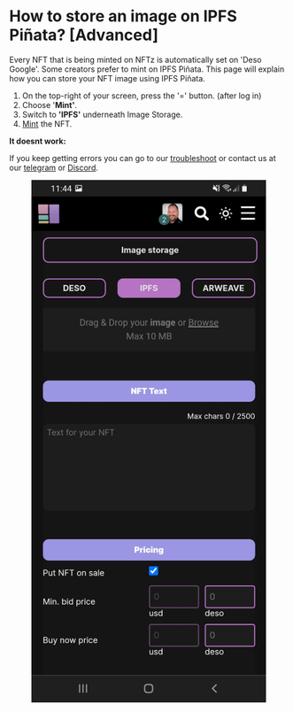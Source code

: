# How to store an image on IPFS Piñata? \[Advanced]

Every NFT that is being minted on NFTz is automatically set on 'Deso Google'. Some creators prefer to mint on IPFS Piñata.  This page will explain how you can store your NFT image using IPFS Piñata.



1. On the top-right of your screen, press the '=' button. (after log in) &#x20;
2. Choose '**Mint'**.
3. Switch to **'IPFS'** underneath Image Storage.
4. [Mint](how-do-you-mint-sell-an-nft.md) the NFT.&#x20;



**It doesnt work:**

If you keep getting errors you can go to our [troubleshoot](troubleshoot.md) or contact us at our [telegram](https://t.me/+qdNeX8CYB\_swZTQx) or [Discord](https://discord.gg/jQ34WMMZce).&#x20;

<figure><img src="../../.gitbook/assets/Image Storage IPFS.jpg" alt=""><figcaption></figcaption></figure>






